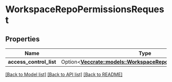 # WorkspaceRepoPermissionsRequest

## Properties

Name | Type | Description | Notes
------------ | ------------- | ------------- | -------------
**access_control_list** | Option<[**Vec<crate::models::WorkspaceRepoAccessControlRequest>**](WorkspaceRepoAccessControlRequest.md)> |  | [optional]

[[Back to Model list]](../README.md#documentation-for-models) [[Back to API list]](../README.md#documentation-for-api-endpoints) [[Back to README]](../README.md)


